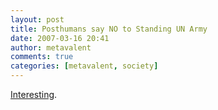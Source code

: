 ```yaml
---
layout: post
title: Posthumans say NO to Standing UN Army
date: 2007-03-16 20:41
author: metavalent
comments: true
categories: [metavalent, society]
---
```

<a href="http://ieet.org/index.php/IEET/more/poll20070304/" target="_blank">Interesting</a>.
